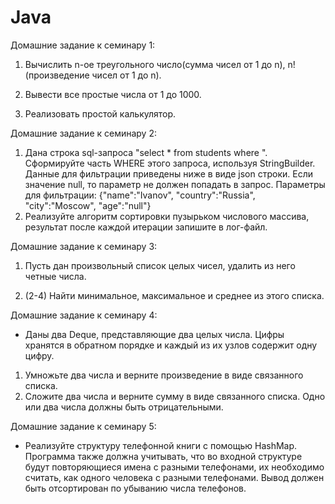 # Java
Домашние задание к семинару 1:

1. Вычислить n-ое треугольного число(сумма чисел от 1 до n), n! (произведение чисел от 1 до n).

2. Вывести все простые числа от 1 до 1000.

3. Реализовать простой калькулятор.

Домашние задание к семинару 2:

1. Дана строка sql-запроса "select * from students where ". Сформируйте часть WHERE этого запроса, используя StringBuilder. Данные для фильтрации приведены ниже в виде json строки. Если значение null, то параметр не должен попадать в запрос. Параметры для фильтрации: {"name":"Ivanov", "country":"Russia", "city":"Moscow", "age":"null"}
2. Реализуйте алгоритм сортировки пузырьком числового массива, результат после каждой итерации запишите в лог-файл.

Домашние задание к семинару 3:

1. Пусть дан произвольный список целых чисел, удалить из него четные числа.

2. (2-4) Найти минимальное, максимальное и среднее из этого списка.

Домашние задание к семинару 4:

 * Даны два Deque, представляющие два целых числа. Цифры хранятся в обратном порядке и каждый из их узлов содержит одну цифру.
1. Умножьте два числа и верните произведение в виде связанного списка.
2. Сложите два числа и верните сумму в виде связанного списка. Одно или два числа должны быть отрицательными.

Домашние задание к семинару 5:
* Реализуйте структуру телефонной книги с помощью HashMap.
Программа также должна учитывать, что во входной структуре будут повторяющиеся имена с разными телефонами, их необходимо считать, как одного человека с разными телефонами. Вывод должен быть отсортирован по убыванию числа телефонов.